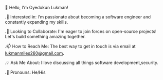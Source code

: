 👋 Hello, I'm Oyedokun Lukman!

.🚀 Interested in: I'm passionate about becoming a software engineer and constantly expanding my skills.

.🤝 Looking to Collaborate: I'm eager to join forces on open-source projects! Let's build something amazing together.

.📫 How to Reach Me: The best way to get in touch is via email at lukmanmiles280@gmail.com.

.💡 Ask Me About: I love discussing all things software development,security.

.📛 Pronouns: He/His


